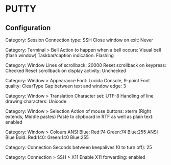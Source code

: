 PUTTY
=====

Configuration
-------------

Category: Session
Connection type: SSH
Close window on exit: Never

Category: Terminal > Bell
Action to happen when a bell occurs: Visual bell (flash window)
Taskbar/caption indication: Flashing

Category: Window
Lines of scrollback: 20000
Reset scrollback on keypress: Checked
Reset scrollback on display activity: Unchecked

Category: Window > Appearance
Font: Lucida Console, 9-point
Font quality: ClearType
Gap between text and window edge: 3

Category: Window > Translation
Character set: UTF-8
Handling of line drawing characters: Unicode

Category: Window > Selection
Action of mouse buttons: xterm (Right extends, Middle pastes)
Paste to clipboard in RTF as well as plain text: enabled

Category: Window > Colours
ANSI Blue: Red:74 Green:74 Blue:255
ANSI Blue Bold: Red:140: Green:140 Blue:255

Category: Connection
Seconds between keepalives (0 to turn off): 25

Category: Connection > SSH > X11
Enable X11 forwarding: enabled

